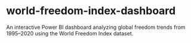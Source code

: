 # world-freedom-index-dashboard
An interactive Power BI dashboard analyzing global freedom trends from 1995–2020 using the World Freedom Index dataset.

